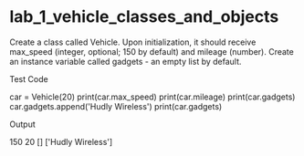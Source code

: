 # lab_1_vehicle_classes_and_objects

Create a class called Vehicle. Upon initialization, it should receive max_speed (integer, optional; 150 by default) and mileage (number). Create an instance variable called gadgets - an empty list by default.

Test Code

car = Vehicle(20)
print(car.max_speed)
print(car.mileage)
print(car.gadgets)
car.gadgets.append('Hudly Wireless')
print(car.gadgets)

Output

150
20
[]
['Hudly Wireless']
